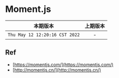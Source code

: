 # Moment.js

|本期版本|上期版本
|:---:|:---:
`Thu May 12 12:20:16 CST 2022` | -

## Ref

* [https://momentjs.com/](https://momentjs.com/)
* [http://momentjs.cn/](http://momentjs.cn/)